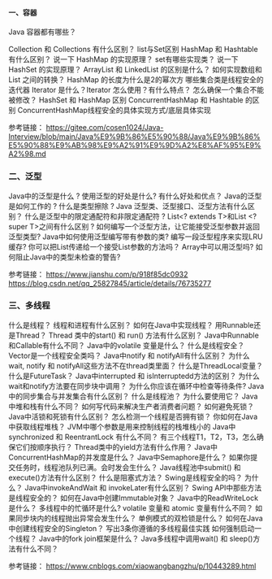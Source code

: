 #### 一、容器

Java 容器都有哪些？  

Collection 和 Collections 有什么区别？
list与Set区别
HashMap 和 Hashtable 有什么区别？
说一下 HashMap 的实现原理？
set有哪些实现类？
说一下 HashSet 的实现原理？
ArrayList 和 LinkedList 的区别是什么？
如何实现数组和 List 之间的转换？
HashMap 的长度为什么是2的幂次方
哪些集合类是线程安全的
迭代器 Iterator 是什么？Iterator 怎么使用？有什么特点？
怎么确保一个集合不能被修改？
HashSet 和 HashMap 区别
ConcurrentHashMap 和 Hashtable 的区别
ConcurrentHashMap线程安全的具体实现方式/底层具体实现


参考链接：
https://gitee.com/cosen1024/Java-Interview/blob/main/Java%E9%9B%86%E5%90%88/Java%E9%9B%86%E5%90%88%E9%AB%98%E9%A2%91%E9%9D%A2%E8%AF%95%E9%A2%98.md


### 二、泛型
Java中的泛型是什么 ? 使用泛型的好处是什么? 有什么好处和优点？
Java的泛型是如何工作的 ? 什么是类型擦除 ?
Java 泛型类、泛型接口、泛型方法有什么区别？
什么是泛型中的限定通配符和非限定通配符 ?
List<? extends T>和List <? super T>之间有什么区别 ?
如何编写一个泛型方法，让它能接受泛型参数并返回泛型类型?
Java中如何使用泛型编写带有参数的类?
编写一段泛型程序来实现LRU缓存?
你可以把List<String>传递给一个接受List<Object>参数的方法吗？
Array中可以用泛型吗?
如何阻止Java中的类型未检查的警告?


参考链接：
https://www.jianshu.com/p/918f85dc0932
https://blog.csdn.net/qq_25827845/article/details/76735277


### 三、多线程
什么是线程？
线程和进程有什么区别？
如何在Java中实现线程？
用Runnable还是Thread？
Thread 类中的start() 和 run() 方法有什么区别？
Java中Runnable和Callable有什么不同？
Java中的volatile 变量是什么？
什么是线程安全？Vector是一个线程安全类吗？
Java中notify 和 notifyAll有什么区别？
为什么wait, notify 和 notifyAll这些方法不在thread类里面？
什么是ThreadLocal变量？
什么是FutureTask？
Java中interrupted 和 isInterruptedd方法的区别？
为什么wait和notify方法要在同步块中调用？
为什么你应该在循环中检查等待条件?
Java中的同步集合与并发集合有什么区别？
什么是线程池？ 为什么要使用它？
Java中堆和栈有什么不同？
如何写代码来解决生产者消费者问题？
如何避免死锁？
Java中活锁和死锁有什么区别？
怎么检测一个线程是否拥有锁？
你如何在Java中获取线程堆栈？
JVM中哪个参数是用来控制线程的栈堆栈小的
Java中synchronized 和 ReentrantLock 有什么不同？
有三个线程T1，T2，T3，怎么确保它们按顺序执行？
Thread类中的yield方法有什么作用？
Java中ConcurrentHashMap的并发度是什么？
Java中Semaphore是什么？
如果你提交任务时，线程池队列已满。会时发会生什么？
Java线程池中submit() 和 execute()方法有什么区别？
什么是阻塞式方法？
Swing是线程安全的吗？ 为什么？
Java中invokeAndWait 和 invokeLater有什么区别？
Swing API中那些方法是线程安全的？
如何在Java中创建Immutable对象？
Java中的ReadWriteLock是什么？
多线程中的忙循环是什么?
volatile 变量和 atomic 变量有什么不同？
如果同步块内的线程抛出异常会发生什么？
单例模式的双检锁是什么？
如何在Java中创建线程安全的Singleton？
写出3条你遵循的多线程最佳实践
如何强制启动一个线程？
Java中的fork join框架是什么？
Java多线程中调用wait() 和 sleep()方法有什么不同？

参考链接：
https://www.cnblogs.com/xiaowangbangzhu/p/10443289.html

